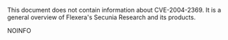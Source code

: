 This document does not contain information about CVE-2004-2369. It is a general overview of Flexera's Secunia Research and its products.

NOINFO